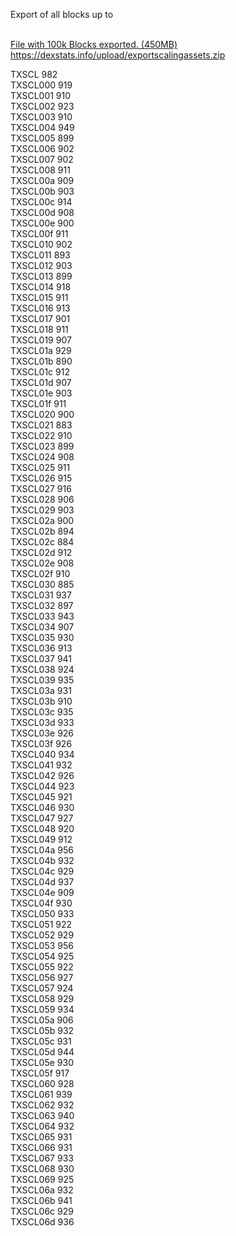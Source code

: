 Export of all blocks up to
<br><br>

<a href="https://dexstats.info/upload/exportscalingassets.zip"> File with 100k Blocks exported. (450MB)</a> https://dexstats.info/upload/exportscalingassets.zip

TXSCL 	982<br>
TXSCL000 	919<br>
TXSCL001 	910<br>
TXSCL002 	923<br>
TXSCL003 	910<br>
TXSCL004 	949<br>
TXSCL005 	899<br>
TXSCL006 	902<br>
TXSCL007 	902<br>
TXSCL008 	911<br>
TXSCL00a 	909<br>
TXSCL00b 	903<br>
TXSCL00c 	914<br>
TXSCL00d 	908<br>
TXSCL00e 	900<br>
TXSCL00f 	911<br>
TXSCL010 	902<br>
TXSCL011 	893<br>
TXSCL012 	903<br>
TXSCL013 	899<br>
TXSCL014 	918<br>
TXSCL015 	911<br>
TXSCL016 	913<br>
TXSCL017 	901<br>
TXSCL018 	911<br>
TXSCL019 	907<br>
TXSCL01a 	929<br>
TXSCL01b 	890<br>
TXSCL01c 	912<br>
TXSCL01d 	907<br>
TXSCL01e 	903<br>
TXSCL01f 	911<br>
TXSCL020 	900<br>
TXSCL021 	883<br>
TXSCL022 	910<br>
TXSCL023 	899<br>
TXSCL024 	908<br>
TXSCL025 	911<br>
TXSCL026 	915<br>
TXSCL027 	916<br>
TXSCL028 	906<br>
TXSCL029 	903<br>
TXSCL02a 	900<br>
TXSCL02b 	894<br>
TXSCL02c 	884<br>
TXSCL02d	912<br>
TXSCL02e 	908<br>
TXSCL02f 	910<br>
TXSCL030 	885<br>
TXSCL031 	937<br>
TXSCL032 	897<br>
TXSCL033 	943<br>
TXSCL034 	907<br>
TXSCL035 	930<br>
TXSCL036 	913<br>
TXSCL037 	941<br>
TXSCL038 	924<br>
TXSCL039 	935<br>
TXSCL03a 	931<br>
TXSCL03b 	910<br>
TXSCL03c 	935<br>
TXSCL03d 	933<br>
TXSCL03e 	926<br>
TXSCL03f 	926<br>
TXSCL040 	934<br>
TXSCL041 	932<br>
TXSCL042 	926<br>
TXSCL044 	923<br>
TXSCL045 	921<br>
TXSCL046 	930<br>
TXSCL047 	927<br>
TXSCL048 	920<br>
TXSCL049 	912<br>
TXSCL04a 	956<br>
TXSCL04b 	932<br>
TXSCL04c 	929<br>
TXSCL04d 	937<br>
TXSCL04e 	909<br>
TXSCL04f 	930<br>
TXSCL050 	933<br>
TXSCL051 	922<br>
TXSCL052 	929<br>
TXSCL053 	956<br>
TXSCL054 	925<br>
TXSCL055 	922<br>
TXSCL056 	927<br>
TXSCL057 	924<br>
TXSCL058 	929<br>
TXSCL059 	934<br>
TXSCL05a 	906<br>
TXSCL05b 	932<br>
TXSCL05c 	931<br>
TXSCL05d 	944<br>
TXSCL05e 	930<br>
TXSCL05f 	917<br>
TXSCL060 	928<br>
TXSCL061 	939<br>
TXSCL062 	932<br>
TXSCL063 	940<br>
TXSCL064	932<br>
TXSCL065 	931<br>
TXSCL066 	931<br>
TXSCL067 	933<br>
TXSCL068 	930<br>
TXSCL069 	925<br>
TXSCL06a 	932<br>
TXSCL06b 	941<br>
TXSCL06c 	929<br>
TXSCL06d 	936<br>
